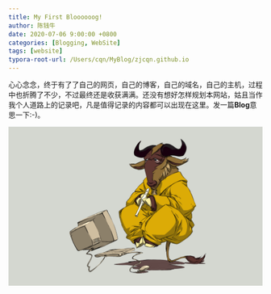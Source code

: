 ```yaml
---
title: My First Bloooooog!
author: 陈钱牛
date: 2020-07-06 9:00:00 +0800
categories: [Blogging, WebSite]
tags: [website]
typora-root-url: /Users/cqn/MyBlog/zjcqn.github.io
---
```


心心念念，终于有了了自己的网页，自己的博客，自己的域名，自己的主机，过程中也折腾了不少，不过最终还是收获满满。还没有想好怎样规划本网站，姑且当作我个人道路上的记录吧，凡是值得记录的内容都可以出现在这里。发一篇**Blog**意思一下:-)。

![wallls.com_154714](../assets/img/posts/2020-07-06-My-First-Bloooooog!/wallls.com_154714.png)

